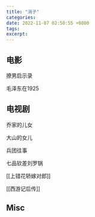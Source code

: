 ```yaml
---
title: "涓子"
categories: 
date: 2022-11-07 02:50:55 +0800
tags: 
excerpt: 
---
```





## 电影

撩男启示录

毛泽东在1925


## 电视剧

乔家的儿女

大山的女儿

兵团往事

七品钦差刘罗锅

[[上错花轿嫁对郎]]

[[西游记后传]]



## Misc


